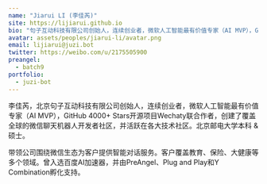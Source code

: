 ```yaml
---
name: "Jiarui LI (李佳芮)"
site: https://lijiarui.github.io
bio: "句子互动科技有限公司创始人，连续创业者，微软人工智能最有价值专家（AI MVP），GitHub 4000+ Stars开源项目Wechaty联合作者"
avatar: assets/peoples/jiarui-li/avatar.png
email: lijiarui@juzi.bot
twitter: https://weibo.com/u/2175505900
preangel:
  - batch9
portfolio:
  - juzi-bot
---
```


李佳芮，北京句子互动科技有限公司创始人，连续创业者，微软人工智能最有价值专家（AI MVP），GitHub 4000+ Stars开源项目Wechaty联合作者，创建了覆盖全球的微信聊天机器人开发者社区，并活跃在各大技术社区。北京邮电大学本科 & 硕士。

带领公司围绕微信生态为客户提供智能对话服务。客户覆盖教育、保险、大健康等多个领域。曾入选百度AI加速器，并由PreAngel、Plug and Play和Y Combination孵化支持。
